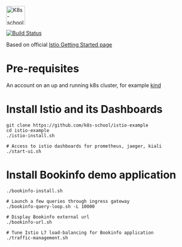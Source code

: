[<img src="http://k8s-school.fr/images/logo.svg" alt="K8s-school Logo, expertise et formation Kubernetes" height="50" />](https://k8s-school.fr)

[![Build Status](https://travis-ci.com/k8s-school/istio-example.svg?branch=master)](https://travis-ci.com/k8s-school/istio-example)

Based on official [Istio Getting Started page](https://istio.io/latest/docs/setup/getting-started/)

# Pre-requisites

An account on an up and running k8s cluster, for example [kind](https://github.com/k8s-school/kind-helper)

# Install Istio and its Dashboards

```shell
git clone https://github.com/k8s-school/istio-example
cd istio-example
./istio-install.sh

# Access to istio dashboards for prometheus, jaeger, kiali 
./start-ui.sh
```

# Install Bookinfo demo application
 
```shell
./bookinfo-install.sh

# Launch a few queries through ingress gateway
./bookinfo-query-loop.sh -L 10000

# Display Bookinfo external url
./bookinfo-url.sh

# Tune Istio L7 load-balancing for Bookinfo application
./traffic-management.sh
```


